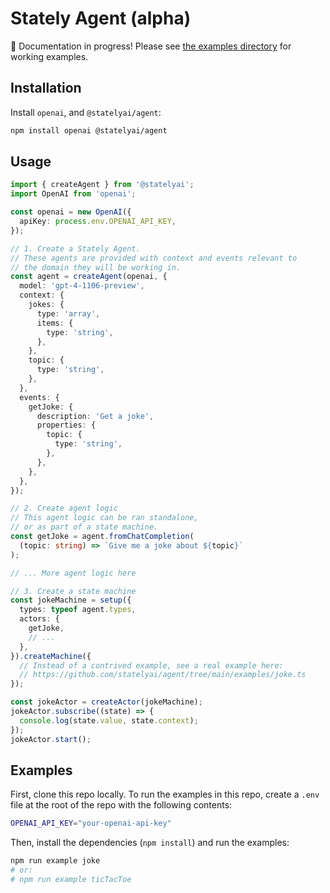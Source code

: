 # Stately Agent (alpha)

🚧 Documentation in progress! Please see [the examples directory](https://github.com/statelyai/agent/tree/main/examples) for working examples.

## Installation

Install `openai`, and `@statelyai/agent`:

```bash
npm install openai @statelyai/agent
```

## Usage

```ts
import { createAgent } from '@statelyai';
import OpenAI from 'openai';

const openai = new OpenAI({
  apiKey: process.env.OPENAI_API_KEY,
});

// 1. Create a Stately Agent.
// These agents are provided with context and events relevant to
// the domain they will be working in.
const agent = createAgent(openai, {
  model: 'gpt-4-1106-preview',
  context: {
    jokes: {
      type: 'array',
      items: {
        type: 'string',
      },
    },
    topic: {
      type: 'string',
    },
  },
  events: {
    getJoke: {
      description: 'Get a joke',
      properties: {
        topic: {
          type: 'string',
        },
      },
    },
  },
});

// 2. Create agent logic
// This agent logic can be ran standalone,
// or as part of a state machine.
const getJoke = agent.fromChatCompletion(
  (topic: string) => `Give me a joke about ${topic}`
);

// ... More agent logic here

// 3. Create a state machine
const jokeMachine = setup({
  types: typeof agent.types,
  actors: {
    getJoke,
    // ...
  },
}).createMachine({
  // Instead of a contrived example, see a real example here:
  // https://github.com/statelyai/agent/tree/main/examples/joke.ts
});

const jokeActor = createActor(jokeMachine);
jokeActor.subscribe((state) => {
  console.log(state.value, state.context);
});
jokeActor.start();
```

## Examples

First, clone this repo locally. To run the examples in this repo, create a `.env` file at the root of the repo with the following contents:

```bash
OPENAI_API_KEY="your-openai-api-key"
```

Then, install the dependencies (`npm install`) and run the examples:

```bash
npm run example joke
# or:
# npm run example ticTacToe
```
